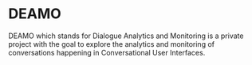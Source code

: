 # DEAMO

DEAMO which stands for Dialogue Analytics and Monitoring is a private project with the goal
to explore the analytics and monitoring of conversations happening in Conversational User Interfaces.


